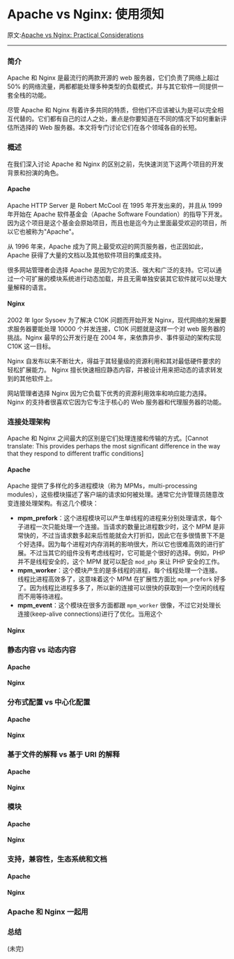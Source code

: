 # Apache vs Nginx: 使用须知

原文:[Apache vs Nginx: Practical Considerations](https://www.digitalocean.com/community/tutorials/apache-vs-nginx-practical-considerations)

---

### 简介

Apache 和 Nginx 是最流行的两款开源的 web 服务器，它们负责了网络上超过 50% 的网络流量，两都都能处理多种类型的负载模式，并与其它软件一同提供一套全栈的功能。

尽管 Apache 和 Nginx 有着许多共同的特质，但他们不应该被认为是可以完全相互代替的。它们都有自己的过人之处，重点是你要知道在不同的情况下如何重新评估所选择的 Web 服务器。本文将专门讨论它们在各个领域各自的长短。 

### 概述

在我们深入讨论 Apache 和 Nginx 的区别之前，先快速浏览下这两个项目的开发背景和扮演的角色。

#### Apache

Apache HTTP Server 是 Robert McCool 在 1995 年开发出来的，并且从 1999 年开始在 Apache 软件基金会（Apache Software Foundation）的指导下开发。因为这个项目是这个基金会原始项目，而且也是迄今为止里面最受欢迎的项目，所以它也被称为"Apache"。

从 1996 年来，Apache 成为了网上最受欢迎的网页服务器，也正因如此，Apache 获得了大量的文档以及其他软件项目的集成支持。

很多网站管理者会选择 Apache 是因为它的灵活、强大和广泛的支持。它可以通过一个可扩展的模块系统进行动态加载，并且无需单独安装其它软件就可以处理大量解释的语言。

#### Nginx

2002 年 Igor Sysoev 为了解决 C10K 问题而开始开发 Nginx，现代网络的发展要求服务器要能处理 10000 个并发连接，C10K 问题就是这样一个对 web 服务器的挑战。Nginx 最早的公开发行是在 2004 年，来依靠异步、事件驱动的架构实现 C10K 这一目标。

Nginx 自发布以来不断壮大，得益于其轻量级的资源利用和其对最低硬件要求的轻松扩展能力。 Nginx 擅长快速相应静态内容，并被设计用来把动态的请求转发到的其他软件上。

网站管理者选择 Nginx 因为它负载下优秀的资源利用效率和响应能力选择。Nginx 的支持者很喜欢它因为它专注于核心的 Web 服务器和代理服务器的功能。


### 连接处理架构

Apache 和 Nginx 之间最大的区别是它们处理连接和传输的方式。[Cannot translate: This provides perhaps the most significant difference in the way that they respond to different traffic conditions]

#### Apache

Apache 提供了多样化的多进程模块（称为 MPMs，multi-processing modules），这些模块描述了客户端的请求如何被处理。通常它允许管理员随意改变连接处理架构。有这几个模块：

- **mpm_prefork**：这个进程模块可以产生单线程的进程来分别处理请求，每个子进程一次只能处理一个连接。当请求的数量比进程数少时，这个 MPM 是非常快的，不过当请求数多起来后性能就会大打折扣，因此它在多很情景下不是个好选择。因为每个进程对内存消耗的影响很大，所以它也很难高效的进行扩展。不过当其它的组件没有考虑线程时，它可能是个很好的选择。例如，PHP 并不是线程安全的，这个 MPM 就可以配合 `mod_php` 来让 PHP 安全的工作。
- **mpm_worker**：这个模块产生的是多线程的进程，每个线程处理一个连接。线程比进程高效多了，这意味着这个 MPM 在扩展性方面比 `mpm_prefork` 好多了。因为线程比进程多多了，所以新的连接可以很快的获取到一个空闲的线程而不用等待进程。
- **mpm_event**：这个模块在很多方面都跟 `mpm_worker` 很像，不过它对处理长连接(keep-alive connections)进行了优化。当用这个

#### Nginx


### 静态内容 vs 动态内容

#### Apache

#### Nginx


### 分布式配置 vs 中心化配置

#### Apache

#### Nginx


### 基于文件的解释 vs 基于 URI 的解释

#### Apache

#### Nginx


### 模块

#### Apache

#### Nginx


### 支持，兼容性，生态系统和文档

#### Apache

#### Nginx


### Apache 和 Nginx 一起用


### 总结


(未完)
